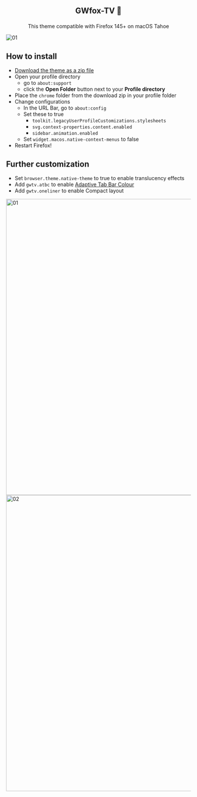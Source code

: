 ## <p align="center"> <b> GWfox-TV 🦊 </b> </p>
<p align="center">This theme compatible with Firefox 145+ on macOS Tahoe</p>
<picture>
<source media="(prefers-color-scheme: light)" srcset="https://github.com/user-attachments/assets/5b1435eb-0a9a-466b-bf88-cfc44c7df022">
<source media="(prefers-color-scheme: dark)" srcset="https://github.com/user-attachments/assets/0aaaf93a-6fd5-493c-92f6-8ae3fb09d397">
<img alt="01">
</picture>

## How to install

- [Download the theme as a zip file](https://github.com/akkva/GWfox-TV/archive/refs/heads/main.zip)
- Open your profile directory
  - go to `about:support`
  - click the **Open Folder** button next to your **Profile directory**
- Place the `chrome` folder from the download zip in your profile folder
- Change configurations
  - In the URL Bar, go to `about:config`
  - Set these to true
    - `toolkit.legacyUserProfileCustomizations.stylesheets`
    - `svg.context-properties.content.enabled`
    - `sidebar.animation.enabled`
  - Set `widget.macos.native-context-menus` to false
- Restart Firefox!

## Further customization

- Set `browser.theme.native-theme` to true to enable translucency effects
- Add `gwtv.atbc` to enable [Adaptive Tab Bar Colour](https://addons.mozilla.org/firefox/addon/adaptive-tab-bar-colour)
- Add `gwtv.oneliner` to enable Compact layout
<img width="1154" height="805" alt="01" src="https://github.com/user-attachments/assets/f35e7b77-f3bf-44eb-be0d-3d1d67fb094a" />
<img width="1154" height="805" alt="02" src="https://github.com/user-attachments/assets/a39bf78e-5e73-4f3a-8025-8eb5f5180410" />
